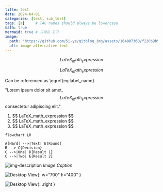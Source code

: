 ```yaml
---
title: test
date: 2024-04-01
categories: [test, sub_test]
tags: [a]     # TAG names should always be lowercase
math: true
mermaid: true # 그래프 도구
image:
  path: 'https://github.com/5i-ye/gitblog_img/assets/164887360/f220b9b5-9b5c-4847-bd0c-d36643cca596'
  alt: image alternative text
---
```


<!-- Block math, keep all blank lines -->

$$
LaTeX_math_expression
$$

<!-- Equation numbering, keep all blank lines  -->

$$
\begin{equation}
  LaTeX_math_expression
  \label{eq:label_name}
\end{equation}
$$

Can be referenced as \eqref{eq:label_name}.

<!-- Inline math in lines, NO blank lines -->

"Lorem ipsum dolor sit amet, $$ LaTeX_math_expression $$ consectetur adipiscing elit."

<!-- Inline math in lists, escape the first `$` -->

1. \$$ LaTeX_math_expression $$
2. \$$ LaTeX_math_expression $$
3. \$$ LaTeX_math_expression $$

```mermaid
flowchart LR

A[Hard] -->|Text| B(Round)
B --> C{Decision}
C -->|One| D[Result 1]
C -->|Two| E[Result 2]
```

![img-description](https://github.com/5i-ye/gitblog_img/assets/164887360/f220b9b5-9b5c-4847-bd0c-d36643cca596)
_Image Caption_

![Desktop View](https://github.com/5i-ye/gitblog_img/assets/164887360/f220b9b5-9b5c-4847-bd0c-d36643cca596){: w="700" h="400" }

![Desktop View](https://github.com/5i-ye/gitblog_img/assets/164887360/f220b9b5-9b5c-4847-bd0c-d36643cca596){: .right }
